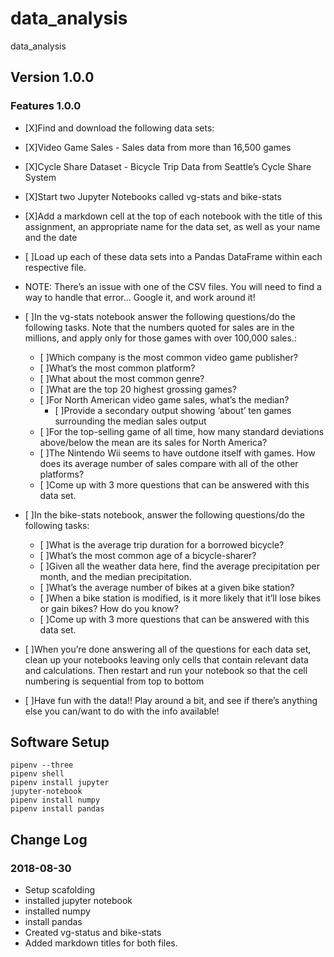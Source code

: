 # data_analysis
data_analysis

## Version 1.0.0

### Features 1.0.0
- [X]Find and download the following data sets:
 - [X]Video Game Sales - Sales data from more than 16,500 games
 - [X]Cycle Share Dataset - Bicycle Trip Data from Seattle’s Cycle Share System
- [X]Start two Jupyter Notebooks called vg-stats and bike-stats
- [X]Add a markdown cell at the top of each notebook with the title of this assignment, an appropriate name for the data set, as well as your name and the date
- [ ]Load up each of these data sets into a Pandas DataFrame within each respective file.
 - NOTE: There’s an issue with one of the CSV files. You will need to find a way to handle that error… Google it, and work around it!
- [ ]In the vg-stats notebook answer the following questions/do the following tasks. Note that the numbers quoted for sales are in the millions, and apply only for those games with over 100,000 sales.:
  - [ ]Which company is the most common video game publisher?
  - [ ]What’s the most common platform?
  - [ ]What about the most common genre?
  - [ ]What are the top 20 highest grossing games?
  - [ ]For North American video game sales, what’s the median?
    - [ ]Provide a secondary output showing ‘about’ ten games surrounding the median sales output
  - [ ]For the top-selling game of all time, how many standard deviations above/below the mean are its sales for North America?
  - [ ]The Nintendo Wii seems to have outdone itself with games. How does its average number of sales compare with all of the other platforms?
  - [ ]Come up with 3 more questions that can be answered with this data set.
- [ ]In the bike-stats notebook, answer the following questions/do the following tasks:
  - [ ]What is the average trip duration for a borrowed bicycle?
  - [ ]What’s the most common age of a bicycle-sharer?
  - [ ]Given all the weather data here, find the average precipitation per month, and the median precipitation.
  - [ ]What’s the average number of bikes at a given bike station?
  - [ ]When a bike station is modified, is it more likely that it’ll lose bikes or gain bikes? How do you know?
  - [ ]Come up with 3 more questions that can be answered with this data set.
- [ ]When you’re done answering all of the questions for each data set, clean up your notebooks leaving only cells that contain relevant data and calculations. Then restart and run your notebook so that the cell numbering is sequential from top to bottom

- [ ]Have fun with the data!! Play around a bit, and see if there’s anything else you can/want to do with the info available!


## Software Setup
```
pipenv --three
pipenv shell
pipenv install jupyter
jupyter-notebook
pipenv install numpy
pipenv install pandas
```

## Change Log

### 2018-08-30
- Setup scafolding
- installed jupyter notebook
- installed numpy
- install pandas
- Created vg-status and bike-stats
- Added markdown titles for both files.